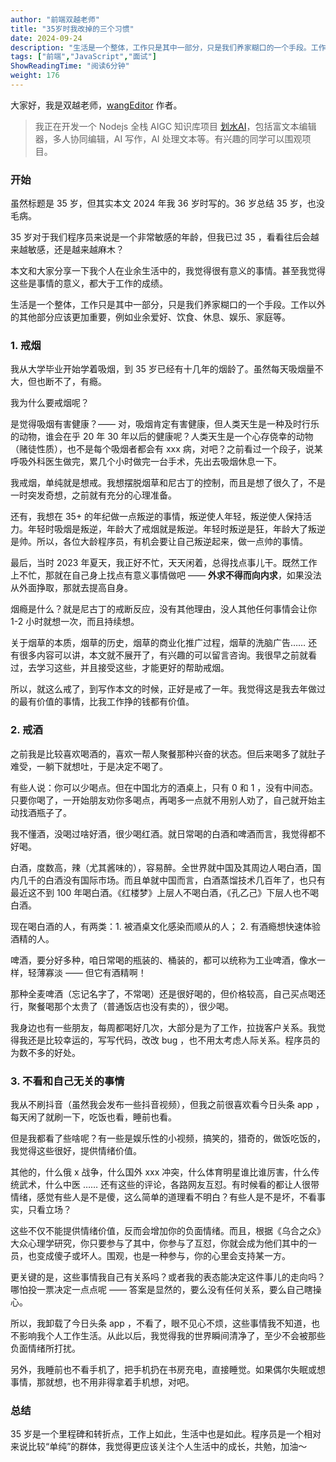 ```yaml
---
author: "前端双越老师"
title: "35岁时我改掉的三个习惯"
date: 2024-09-24
description: "生活是一个整体，工作只是其中一部分，只是我们养家糊口的一个手段。工作以外的其他部分应该更加重要，例如业余爱好、饮食、休息、娱乐、家庭等。"
tags: ["前端","JavaScript","面试"]
ShowReadingTime: "阅读6分钟"
weight: 176
---
```

大家好，我是双越老师，[wangEditor](https://link.juejin.cn?target=https%3A%2F%2Fwww.wangeditor.com%2F "https://www.wangeditor.com/") 作者。

> 我正在开发一个 Nodejs 全栈 AIGC 知识库项目 [划水AI](https://juejin.cn/pin/7408463805578068004 "https://juejin.cn/pin/7408463805578068004")，包括富文本编辑器，多人协同编辑，AI 写作，AI 处理文本等。有兴趣的同学可以围观项目。

### 开始

虽然标题是 35 岁，但其实本文 2024 年我 36 岁时写的。36 岁总结 35 岁，也没毛病。

35 岁对于我们程序员来说是一个非常敏感的年龄，但我已过 35 ，看看往后会越来越敏感，还是越来越麻木？

本文和大家分享一下我个人在业余生活中的，我觉得很有意义的事情。甚至我觉得这些是事情的意义，都大于工作的成绩。

生活是一个整体，工作只是其中一部分，只是我们养家糊口的一个手段。工作以外的其他部分应该更加重要，例如业余爱好、饮食、休息、娱乐、家庭等。

### 1\. 戒烟

我从大学毕业开始学着吸烟，到 35 岁已经有十几年的烟龄了。虽然每天吸烟量不大，但也断不了，有瘾。

我为什么要戒烟呢？

是觉得吸烟有害健康？—— 对，吸烟肯定有害健康，但人类天生是一种及时行乐的动物，谁会在乎 20 年 30 年以后的健康呢？人类天生是一个心存侥幸的动物（赌徒性质），也不是每个吸烟者都会有 xxx 病，对吧？之前看过一个段子，说某呼吸外科医生做完，累几个小时做完一台手术，先出去吸烟休息一下。

我戒烟，单纯就是想戒。我想摆脱烟草和尼古丁的控制，而且是想了很久了，不是一时突发奇想，之前就有充分的心理准备。

还有，我想在 35+ 的年纪做一点叛逆的事情，叛逆使人年轻，叛逆使人保持活力。年轻时吸烟是叛逆，年龄大了戒烟就是叛逆。年轻时叛逆是狂，年龄大了叛逆是帅。所以，各位大龄程序员，有机会要让自己叛逆起来，做一点帅的事情。

最后，当时 2023 年夏天，我正好不忙，天天闲着，总得找点事儿干。既然工作上不忙，那就在自己身上找点有意义事情做吧 —— **外求不得而向内求**，如果没法从外面挣取，那就去提高自身。

烟瘾是什么？就是尼古丁的戒断反应，没有其他理由，没人其他任何事情会让你 1-2 小时就想一次，而且持续想。

关于烟草的本质，烟草的历史，烟草的商业化推广过程，烟草的洗脑广告…… 还有很多内容可以讲，本文就不展开了，有兴趣的可以留言咨询。我很早之前就看过，去学习这些，并且接受这些，才能更好的帮助戒烟。

所以，就这么戒了，到写作本文的时候，正好是戒了一年。我觉得这是我去年做过的最有价值的事情，比我工作挣的钱都有价值。

### 2\. 戒酒

之前我是比较喜欢喝酒的，喜欢一帮人聚餐那种兴奋的状态。但后来喝多了就肚子难受，一躺下就想吐，于是决定不喝了。

有些人说：你可以少喝点。但在中国北方的酒桌上，只有 0 和 1 ，没有中间态。只要你喝了，一开始朋友劝你多喝点，再喝多一点就不用别人劝了，自己就开始主动找酒瓶子了。

我不懂酒，没喝过啥好酒，很少喝红酒。就日常喝的白酒和啤酒而言，我觉得都不好喝。

白酒，度数高，辣（尤其酱味的），容易醉。全世界就中国及其周边人喝白酒，国内几千的白酒没有国际市场。而且单就中国而言，白酒蒸馏技术几百年了，也只有最近这不到 100 年喝白酒。《红楼梦》上层人不喝白酒，《孔乙己》下层人也不喝白酒。

现在喝白酒的人，有两类：1. 被酒桌文化感染而顺从的人； 2. 有酒瘾想快速体验酒精的人。

啤酒，要分好多种，咱日常喝的瓶装的、桶装的，都可以统称为工业啤酒，像水一样，轻薄寡淡 —— 但它有酒精啊！

那种全麦啤酒（忘记名字了，不常喝）还是很好喝的，但价格较高，自己买点喝还行，聚餐喝那个太贵了（普通饭店也没有卖的），很少喝。

我身边也有一些朋友，每周都喝好几次，大部分是为了工作，拉拢客户关系。我觉得我还是比较幸运的，写写代码，改改 bug ，也不用太考虑人际关系。程序员的为数不多的好处。

### 3\. 不看和自己无关的事情

我从不刷抖音（虽然我会发布一些抖音视频），但我之前很喜欢看今日头条 app ，每天闲了就刷一下，吃饭也看，睡前也看。

但是我都看了些啥呢？有一些是娱乐性的小视频，搞笑的，猎奇的，做饭吃饭的，我觉得这些很好，提供情绪价值。

其他的，什么俄 x 战争，什么国外 xxx 冲突，什么体育明星谁比谁厉害，什么传统武术，什么中医 …… 还有这些的评论，各路网友互怼。有时候看的都让人很带情绪，感觉有些人是不是傻，这么简单的道理看不明白？有些人是不是坏，不看事实，只看立场？

这些不仅不能提供情绪价值，反而会增加你的负面情绪。而且，根据《乌合之众》大众心理学研究，你只要参与了其中，你参与了互怼，你就会成为他们其中的一员，也变成傻子或坏人。围观，也是一种参与，你的心里会支持某一方。

更关键的是，这些事情我自己有关系吗？或者我的表态能决定这件事儿的走向吗？哪怕投一票决定一点点呢 —— 答案是显然的，要么没有任何关系，要么自己瞎操心。

所以，我卸载了今日头条 app ，不看了，眼不见心不烦，这些事情我不知道，也不影响我个人工作生活。从此以后，我觉得我的世界瞬间清净了，至少不会被那些负面情绪所打扰。

另外，我睡前也不看手机了，把手机扔在书房充电，直接睡觉。如果偶尔失眠或想事情，那就想，也不用非得拿着手机想，对吧。

### 总结

35 岁是一个里程碑和转折点，工作上如此，生活中也是如此。程序员是一个相对来说比较“单纯”的群体，我觉得更应该关注个人生活中的成长，共勉，加油～